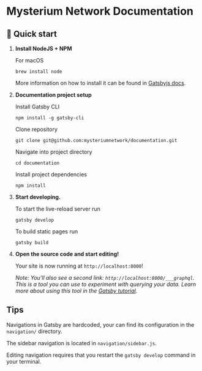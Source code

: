 # Mysterium Network Documentation

## 🚀 Quick start

1.  **Install NodeJS + NPM**

    For macOS
    
    ```shell
    brew install node
    ```
    
    More information on how to install it can be found in [Gatsbyjs docs](https://www.gatsbyjs.com/tutorial/part-zero/).

1.  **Documentation project setup**

    Install Gatsby CLI
    
    ```shell
    npm install -g gatsby-cli
    ```
    
    Clone repository
    ```shell
    git clone git@github.com:mysteriumnetwork/documentation.git
    ```
    
    Navigate into project directory
    ```
    cd documentation
    ```
    
    Install project dependencies
    
    ```shell
    npm install
    ```

1.  **Start developing.**

    To start the live-reload server run

    ```shell
    gatsby develop
    ```
    
    To build static pages run
    ```shell
    gatsby build
    ```

1.  **Open the source code and start editing!**

    Your site is now running at `http://localhost:8000`!

    _Note: You'll also see a second link: _`http://localhost:8000/___graphql`_. This is a tool you can use to experiment with querying your data. Learn more about using this tool in the [Gatsby tutorial](https://www.gatsbyjs.com/tutorial/part-five/#introducing-graphiql)._

## Tips

Navigations in Gatsby are hardcoded, your can find its configuration in the `navigation/` directory.

The sidebar navigation is located in `navigation/sidebar.js`.

Editing navigation requires that you restart the `gatsby develop` command in your terminal.
